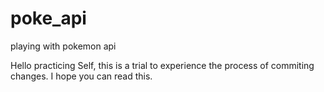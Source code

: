 # poke_api
playing with pokemon api

Hello practicing Self, this is a trial to experience the process of commiting changes. I hope you can read this.
